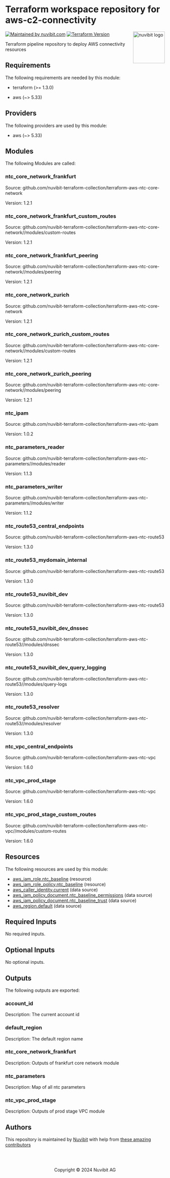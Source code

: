 # Terraform workspace repository for aws-c2-connectivity

<!-- LOGO -->
<a href="https://nuvibit.com">
    <img src="https://nuvibit.com/images/logo/logo-nuvibit-square.png" alt="nuvibit logo" title="nuvibit" align="right" width="100" />
</a>

<!-- SHIELDS -->
[![Maintained by nuvibit.com][nuvibit-shield]][nuvibit-url]
[![Terraform Version][terraform-version-shield]][terraform-version-url]

<!-- DESCRIPTION -->
Terraform pipeline repository to deploy AWS connectivity resources

<!-- BEGIN_TF_DOCS -->
## Requirements

The following requirements are needed by this module:

- terraform (>= 1.3.0)

- aws (~> 5.33)

## Providers

The following providers are used by this module:

- aws (~> 5.33)

## Modules

The following Modules are called:

### ntc\_core\_network\_frankfurt

Source: github.com/nuvibit-terraform-collection/terraform-aws-ntc-core-network

Version: 1.2.1

### ntc\_core\_network\_frankfurt\_custom\_routes

Source: github.com/nuvibit-terraform-collection/terraform-aws-ntc-core-network//modules/custom-routes

Version: 1.2.1

### ntc\_core\_network\_frankfurt\_peering

Source: github.com/nuvibit-terraform-collection/terraform-aws-ntc-core-network//modules/peering

Version: 1.2.1

### ntc\_core\_network\_zurich

Source: github.com/nuvibit-terraform-collection/terraform-aws-ntc-core-network

Version: 1.2.1

### ntc\_core\_network\_zurich\_custom\_routes

Source: github.com/nuvibit-terraform-collection/terraform-aws-ntc-core-network//modules/custom-routes

Version: 1.2.1

### ntc\_core\_network\_zurich\_peering

Source: github.com/nuvibit-terraform-collection/terraform-aws-ntc-core-network//modules/peering

Version: 1.2.1

### ntc\_ipam

Source: github.com/nuvibit-terraform-collection/terraform-aws-ntc-ipam

Version: 1.0.2

### ntc\_parameters\_reader

Source: github.com/nuvibit-terraform-collection/terraform-aws-ntc-parameters//modules/reader

Version: 1.1.3

### ntc\_parameters\_writer

Source: github.com/nuvibit-terraform-collection/terraform-aws-ntc-parameters//modules/writer

Version: 1.1.2

### ntc\_route53\_central\_endpoints

Source: github.com/nuvibit-terraform-collection/terraform-aws-ntc-route53

Version: 1.3.0

### ntc\_route53\_mydomain\_internal

Source: github.com/nuvibit-terraform-collection/terraform-aws-ntc-route53

Version: 1.3.0

### ntc\_route53\_nuvibit\_dev

Source: github.com/nuvibit-terraform-collection/terraform-aws-ntc-route53

Version: 1.3.0

### ntc\_route53\_nuvibit\_dev\_dnssec

Source: github.com/nuvibit-terraform-collection/terraform-aws-ntc-route53//modules/dnssec

Version: 1.3.0

### ntc\_route53\_nuvibit\_dev\_query\_logging

Source: github.com/nuvibit-terraform-collection/terraform-aws-ntc-route53//modules/query-logs

Version: 1.3.0

### ntc\_route53\_resolver

Source: github.com/nuvibit-terraform-collection/terraform-aws-ntc-route53//modules/resolver

Version: 1.3.0

### ntc\_vpc\_central\_endpoints

Source: github.com/nuvibit-terraform-collection/terraform-aws-ntc-vpc

Version: 1.6.0

### ntc\_vpc\_prod\_stage

Source: github.com/nuvibit-terraform-collection/terraform-aws-ntc-vpc

Version: 1.6.0

### ntc\_vpc\_prod\_stage\_custom\_routes

Source: github.com/nuvibit-terraform-collection/terraform-aws-ntc-vpc//modules/custom-routes

Version: 1.6.0

## Resources

The following resources are used by this module:

- [aws_iam_role.ntc_baseline](https://registry.terraform.io/providers/hashicorp/aws/latest/docs/resources/iam_role) (resource)
- [aws_iam_role_policy.ntc_baseline](https://registry.terraform.io/providers/hashicorp/aws/latest/docs/resources/iam_role_policy) (resource)
- [aws_caller_identity.current](https://registry.terraform.io/providers/hashicorp/aws/latest/docs/data-sources/caller_identity) (data source)
- [aws_iam_policy_document.ntc_baseline_permissions](https://registry.terraform.io/providers/hashicorp/aws/latest/docs/data-sources/iam_policy_document) (data source)
- [aws_iam_policy_document.ntc_baseline_trust](https://registry.terraform.io/providers/hashicorp/aws/latest/docs/data-sources/iam_policy_document) (data source)
- [aws_region.default](https://registry.terraform.io/providers/hashicorp/aws/latest/docs/data-sources/region) (data source)

## Required Inputs

No required inputs.

## Optional Inputs

No optional inputs.

## Outputs

The following outputs are exported:

### account\_id

Description: The current account id

### default\_region

Description: The default region name

### ntc\_core\_network\_frankfurt

Description: Outputs of frankfurt core network module

### ntc\_parameters

Description: Map of all ntc parameters

### ntc\_vpc\_prod\_stage

Description: Outputs of prod stage VPC module
<!-- END_TF_DOCS -->

<!-- AUTHORS -->
## Authors
This repository is maintained by [Nuvibit][nuvibit-url] with help from [these amazing contributors][contributors-url]

<!-- COPYRIGHT -->
<br />
<br />
<p align="center">Copyright &copy; 2024 Nuvibit AG</p>

<!-- MARKDOWN LINKS & IMAGES -->
[nuvibit-shield]: https://img.shields.io/badge/maintained%20by-nuvibit.com-%235849a6.svg?style=flat&color=1c83ba
[nuvibit-url]: https://nuvibit.com
[terraform-version-shield]: https://img.shields.io/badge/terraform-%3E%3D1.2-blue.svg?style=flat&color=blueviolet
[terraform-version-url]: https://developer.hashicorp.com/terraform/language/v1.2.x/upgrade-guides
[contributors-url]: https://github.com/nuvibit-terraform-collection/aws-c2-connectivity/graphs/contributors